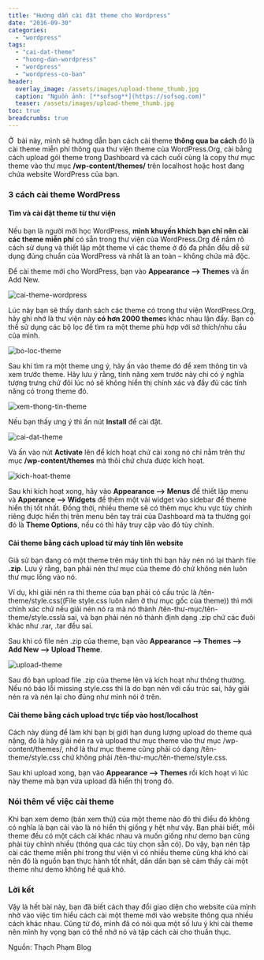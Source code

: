 ```yaml
---
title: "Hướng dẫn cài đặt theme cho Wordpress"
date: "2016-09-30"
categories: 
  - "wordpress"
tags: 
  - "cai-dat-theme"
  - "huong-dan-wordpress"
  - "wordpress"
  - "wordpress-co-ban"
header:
  overlay_image: /assets/images/upload-theme_thumb.jpg
  caption: "Nguồn ảnh: [**sofsog**](https://sofsog.com)" 
  teaser: /assets/images/upload-theme_thumb.jpg
toc: true
breadcrumbs: true
---
```


Ở  bài này, mình sẽ hướng dẫn bạn cách cài theme **thông qua ba cách** đó là cài theme miễn phí thông qua thư viện theme của WordPress.Org, cài bằng cách upload gói theme trong Dashboard và cách cuối cùng là copy thư mục theme vào thư mục **/wp-content/themes/** trên localhost hoặc host đang chứa website WordPress của bạn.

### 3 cách cài theme WordPress

#### Tìm và cài đặt theme từ thư viện

Nếu bạn là người mới học WordPress, **mình khuyến khích bạn chỉ nên cài các theme miễn phí** có sẵn trong thư viện của WordPress.Org để nắm rõ cách sử dụng và thiết lập một theme vì các theme ở đó đa phần đều dễ sử dụng đúng chuẩn của WordPress và nhất là an toàn – không chứa mã độc.

Để cài theme mới cho WordPress, bạn vào **Appearance –> Themes** và ấn Add New.

![cai-theme-wordpress](/assets/images/cai-theme-wordpress_thumb.jpg "cai-theme-wordpress")

Lúc này bạn sẽ thấy danh sách các theme có trong thư viện WordPress.Org, hãy ghi nhớ là thư viện này **có hơn 2000 theme**s khác nhau lận đấy. Bạn có thể sử dụng các bộ lọc để tìm ra một theme phù hợp với sở thích/nhu cầu của mình.

![bo-loc-theme](/assets/images/bo-loc-theme_thumb.jpg "bo-loc-theme")

Sau khi tìm ra một theme ưng ý, hãy ấn vào theme đó để xem thông tin và xem trước theme. Hãy lưu ý rằng, tính năng xem trước này chỉ có ý nghĩa tượng trưng chứ đôi lúc nó sẽ không hiển thị chính xác và đầy đủ các tính năng có trong theme đó.

![xem-thong-tin-theme](/assets/images/xem-thong-tin-theme_thumb.jpg "xem-thong-tin-theme")

Nếu bạn thấy ưng ý thì ấn nút **Install** để cài đặt.

![cai-dat-theme](/assets/images/cai-dat-theme_thumb.jpg "cai-dat-theme")

Và ấn vào nút **Activate** lên để kích hoạt chứ cài xong nó chỉ nằm trên thư mục **/wp-content/themes** mà thôi chứ chưa được kích hoạt.

![kich-hoat-theme](/assets/images/kich-hoat-theme_thumb.jpg "kich-hoat-theme")

Sau khi kích hoạt xong, hãy vào **Appearance –> Menus** để thiết lập menu và **Apperance –> Widgets** để thêm một vài widget vào sidebar để theme hiển thị tốt nhất. Đồng thời, nhiều theme sẽ có thêm mục khu vực tùy chỉnh riêng được hiển thị trên menu bên tay trái của Dashboard mà ta thường gọi đó là **Theme Options**, nếu có thì hãy truy cập vào đó tùy chỉnh.

#### Cài theme bằng cách upload từ máy tính lên website

Giả sử bạn đang có một theme trên máy tính thì bạn hãy nén nó lại thành file **.zip**. Lưu ý rằng, bạn phải nén thư mục của theme đó chứ không nén luôn thư mục lồng vào nó.

Ví dụ, khi giải nén ra thì theme của bạn phải có cấu trúc là /tên-theme/style.css((File style.css luôn nằm ở thư mục gốc của theme)) thì mới chính xác chứ nếu giải nén nó ra mà nó thành /tên-thư-mục/tên-theme/style.csslà sai, và bạn phải nén nó thành định dạng .zip chứ các đuôi khác như .rar, .tar đều sai.

Sau khi có file nén .zip của theme, bạn vào **Appearance –> Themes –> Add New –> Upload Theme**.

![upload-theme](/assets/images/upload-theme_thumb.jpg "upload-theme")

Sau đó bạn upload file .zip của theme lên và kích hoạt như thông thường. Nếu nó báo lỗi missing style.css thì là do bạn nén với cấu trúc sai, hãy giải nén ra và nén lại cho đúng như mình nói ở trên.

#### Cài theme bằng cách upload trực tiếp vào host/localhost

Cách này dùng để làm khi bạn bị giới hạn dung lượng upload do theme quá nặng, đó là hãy giải nén ra và upload thư mục theme vào thư mục /wp-content/themes/, nhớ là thư mục theme cũng phải có dạng /tên-theme/style.css chứ không phải /tên-thư-mục/tên-theme/style.css.

Sau khi upload xong, bạn vào **Appearance –> Themes** rồi kích hoạt vì lúc này theme mà bạn vừa upload đã hiển thị trong đó.

### Nói thêm về việc cài theme

Khi bạn xem demo (bản xem thử) của một theme nào đó thì điều đó không có nghĩa là bạn cài vào là nó hiển thị giống y hệt như vậy. Bạn phải biết, mỗi theme đều có một cách cài khác nhau và muốn giống như demo bạn cũng phải tùy chỉnh nhiều (thông qua các tùy chọn sẵn có). Do vậy, bạn nên tập cài các theme miễn phí trong thư viện vì có nhiều theme cũng khá khó cài nên đó là nguồn bạn thực hành tốt nhất, dần dần bạn sẽ cảm thấy cài một theme như demo không hề quá khó.

### Lời kết

Vậy là hết bài này, bạn đã biết cách thay đổi giao diện cho website của mình nhờ vào việc tìm hiểu cách cài một theme mới vào website thông qua nhiều cách khác nhau. Cũng từ đó, mình đã có nói qua một số lưu ý khi cài theme nên mình hy vọng bạn có thể nhớ nó và tập cách cài cho thuần thục.

Nguồn: Thạch Phạm Blog
